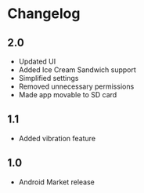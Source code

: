 Changelog
=========

2.0
---
* Updated UI
* Added Ice Cream Sandwich support
* Simplified settings
* Removed unnecessary permissions
* Made app movable to SD card

1.1
---
* Added vibration feature

1.0
---
* Android Market release
